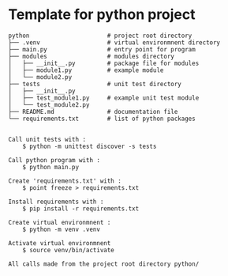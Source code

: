 # Template for python project

 
    python                      # project root directory
    ├── .venv                   # virtual environmnent directory 
    ├── main.py                 # entry point for program 
    ├── modules                 # modules directory
    │   ├── __init__.py         # package file for modules
    │   ├── module1.py          # example module
    │   └── module2.py
    ├── tests                   # unit test directory
    │   ├── __init__.py
    │   ├── test_module1.py     # example unit test module
    │   └── test_module2.py
    ├── README.md               # documentation file
    └── requirements.txt        # list of python packages
 

    Call unit tests with :
        $ python -m unittest discover -s tests

    Call python program with :
        $ python main.py 

    Create 'requirements.txt' with :
        $ point freeze > requirements.txt

    Install requirements with :
        $ pip install -r requirements.txt 

    Create virtual environmnent :
        $ python -m venv .venv

    Activate virtual environmnent
        $ source venv/bin/activate

    All calls made from the project root directory python/

